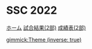 # SSC 2022

[ホーム](index.md)
[試合結果(2部)](results_two.md)
[成績表(2部)](ranking_two.md)
<!-- [チーム勝敗一覧](team_results.md) -->

[gimmick:Theme (inverse: true)](cyborg)
